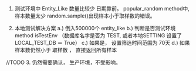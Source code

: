 1.  测试环境中 Entity_Like 数量比较少
    日期靠前。 popular_random method中, 样本数量太少
    random.sample()出现样本小于取样数的错误。

2.  本地测试解决方案
    a.) 倒入500000个 entity_like
    b.) 判断是否测试环境   method isTestEnv （数据库名字是否为 TEST, 或者本地SETTING 设置了 LOCAL_TEST_DB ＝ True）
    c.) 如果是， 设置筛选时间范围为 70天
    d.) 如果样本数仍然小于 取样数 ， 直接返回所有样本
    
//TODO
3. 仍然需要确认， 生产环境，不受影响。

  